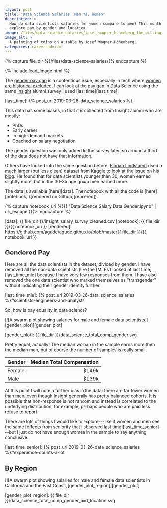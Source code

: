 ```yaml
---
layout: post
title: "Data Science Salaries: Men Vs. Women"
description: >
  How do data scientists salaries for women compare to men? This month we
  explore pay by gender and location.
image: /files/data-science-salaries/josef_wagner_hohenberg_the_billing_coins.jpg
image_alt: > 
  A painting of coins on a table by Josef Wagner-Höhenberg.
categories: career-advice
---
```


{% capture file_dir %}/files/data-science-salaries/{% endcapture %}

{% include lead_image.html %}

The [gender pay gap][pay_gap] is a contentious issue, especially in tech where
[women are historical excluded][women_in_tech]. I can look at the pay gap in
Data Science using the same [Insight][insight] alumni survey I used [last
time][last_time].

[pay_gap]: https://en.wikipedia.org/wiki/Gender_pay_gap
[women_in_tech]: https://qz.com/work/1287881/how-technology-companies-alienate-women-during-recruitment/
[insight]: https://www.insightdatascience.com
[last_time]: {% post_url 2019-03-26-data_science_salaries %} 

This data has some biases, in that it is collected from Insight alumni who
are mostly:

- PhDs
- Early career
- In high-demand markets
- Coached on salary negotiation

The gender question was only added to the survey later, so around a third of
the data does not have that information.

Others have looked into the same question before: [Florian
Lindstaedt][florian] used a much larger (but less clean) dataset from Kaggle
to [look at the issue on his blog][kaggle_survey]. He found that for data
scientists younger than 30, women earned slightly more, but in the 30-35 age
group men earned more.

[florian]: https://flolytic.com/
[kaggle_survey]: https://flolytic.com/blog/gender-pay-gap-among-data-scientists-on-kaggle

The data is available [here][data]. The notebook with all the code is
[here][notebook] ([rendered on Github][rendered]).

{% capture notebook_uri %}{{ "Data Science Salary Data Gender.ipynb" | uri_escape }}{% endcapture %}

[data]: {{ file_dir }}/insight_salary_survey_cleaned.csv
[notebook]: {{ file_dir }}/{{ notebook_uri }}
[rendered]: https://github.com/agude/agude.github.io/blob/master{{ file_dir }}/{{ notebook_uri }}

## Gendered Pay

Here are all the data scientists in the dataset, divided by gender. I have
removed all the non-data scientists (like the [MLEs I looked at last
time][last_time_mle] because I have very few responses from them. I have also
removed the one data scientist who marked themselves as "transgender" without
indicating their gender identity further.

[last_time_mle]: {% post_url 2019-03-26-data_science_salaries %}#scientists-engineers-and-analysts

So, how is pay equality in data science?

[![A swarm plot showing salaries for male and female data scientists.][gender_plot]][gender_plot]

[gender_plot]: {{ file_dir }}/data_science_total_comp_gender.svg

Pretty equal, actually! The median woman in the sample earns more then the
median man, but of course the number of samples is really small.

| Gender  |  Median Total Compensation|
|:--------|--------------------------:|
| Female  |                     $149k |
| Male    |                     $139k |

At this point I will note a further bias in the data: there are far fewer
women than men, even though Insight generally has pretty balanced cohorts. It
is possible that non-response is not random and instead is correlated to the
underlying distribution, for example, perhaps people who are paid less refuse
to report.

There are lots of things I would like to explore---like if women and men see
the same [effects from seniority that I observed last
time][last_time_senior]---but I just do not have enough women in the sample to
say anything conclusive.

[last_time_senior]: {% post_url 2019-03-26-data_science_salaries %}#experience-counts-a-lot

## By Region

[![A swarm plot showing salaries for male and female data scientists in California and the East Coast.][gender_plot_region]][gender_plot]

[gender_plot_region]: {{ file_dir }}/data_science_total_comp_gender_and_location.svg
